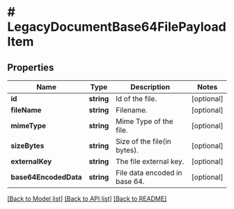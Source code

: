 # # LegacyDocumentBase64FilePayloadItem

## Properties

Name | Type | Description | Notes
------------ | ------------- | ------------- | -------------
**id** | **string** | Id of the file. | [optional]
**fileName** | **string** | Filename. | [optional]
**mimeType** | **string** | Mime Type of the file. | [optional]
**sizeBytes** | **string** | Size of the file(in bytes). | [optional]
**externalKey** | **string** | The file external key. | [optional]
**base64EncodedData** | **string** | File data encoded in base 64. | [optional]

[[Back to Model list]](../../README.md#models) [[Back to API list]](../../README.md#endpoints) [[Back to README]](../../README.md)
